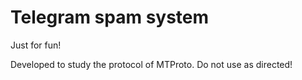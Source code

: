 Telegram spam system
====================

Just for fun! 

Developed to study the protocol of MTProto. Do not use as directed!